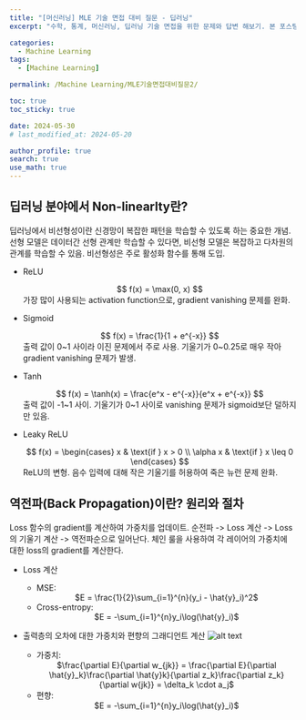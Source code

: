 ```yaml
---
title: "[머신러닝] MLE 기술 면접 대비 질문 - 딥러닝"
excerpt: "수학, 통계, 머신러닝, 딥러닝 기술 면접을 위한 문제와 답변 해보기. 본 포스팅은 개념에 대해 깊이 있게 이해한다기 보다는 폭넓게 아는 것에 중점을 둠." # 주요 내용

categories:
  - Machine Learning
tags:
  - [Machine Learning]

permalink: /Machine Learning/MLE기술면접대비질문2/

toc: true
toc_sticky: true

date: 2024-05-30
# last_modified_at: 2024-05-20

author_profile: true
search: true
use_math: true
---
```


## 딥러닝 분야에서 Non-linearlty란?
딥러닝에서 비선형성이란 신경망이 복잡한 패턴을 학습할 수 있도록 하는 중요한 개념.
선형 모델은 데이터간 선형 관계만 학습할 수 있다면, 비선형 모델은 복잡하고 다차원의 관계를 학습할 수 있음. 비선형성은 주로 활성화 함수를 통해 도입.

- ReLU
  <div align="center">
  $$ f(x) = \max(0, x) $$
  </div>
  가장 많이 사용되는 activation function으로, gradient vanishing 문제를 완화.

- Sigmoid
  <div align="center">
  $$ f(x) = \frac{1}{1 + e^{-x}} $$
  </div>
  출력 값이 0~1 사이라 이진 문제에서 주로 사용. 기울기가 0~0.25로 매우 작아 gradient vanishing 문제가 발생.

- Tanh
  <div align="center">
  $$ f(x) = \tanh(x) = \frac{e^x - e^{-x}}{e^x + e^{-x}} $$
  </div>
  출력 값이 -1~1 사이. 기울기가 0~1 사이로 vanishing 문제가 sigmoid보단 덜하지만 있음.

- Leaky ReLU
  <div align="center">
  $$ f(x) = \begin{cases} x & \text{if } x > 0 \\
  \alpha x & \text{if } x \leq 0
  \end{cases}
  $$
  </div>
  ReLU의 변형. 음수 입력에 대해 작은 기울기를 허용하여 죽은 뉴런 문제 완화.

## 역전파(Back Propagation)이란? 원리와 절차
Loss 함수의 gradient를 계산하여 가중치를 업데이트.
순전파 -> Loss 계산 -> Loss의 기울기 계산 -> 역전파순으로 일어난다.
체인 룰을 사용하여 각 레이어의 가중치에 대한 loss의 gradient를 계산한다.

- Loss 계산
  - MSE: 
    <div align="center">
    $E = \frac{1}{2}\sum_{i=1}^{n}(y_i - \hat{y}_i)^2$
    </div>
  - Cross-entropy:
    <div align="center"> 
    $E = -\sum_{i=1}^{n}y_i\log(\hat{y}_i)$
    </div>

- 출력층의 오차에 대한 가중치와 편향의 그래디언트 계산
  ![alt text](image1.png)
  - 가중치: 
    <div align="center">
    $\frac{\partial E}{\partial w_{jk}} = \frac{\partial E}{\partial \hat{y}_k}\frac{\partial \hat{y}k}{\partial z_k}\frac{\partial z_k}{\partial w{jk}} = \delta_k \cdot a_j$
    </div>
  - 편향:
    <div align="center"> 
    $E = -\sum_{i=1}^{n}y_i\log(\hat{y}_i)$
    </div>
